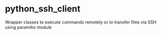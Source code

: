 python_ssh_client
=================

Wrapper classes to execute commands remotely or to transfer files via SSH using paramiko module
